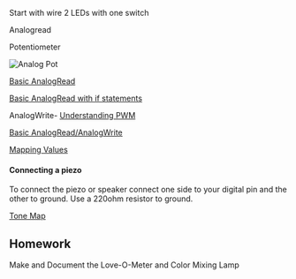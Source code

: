 Start with wire 2 LEDs with one switch

Analogread


Potentiometer 

![Analog Pot](https://github.com/zevenrodriguez/CIM542-642/blob/master/Breadboard%20examples/analogpot_bb.jpg)



[Basic AnalogRead](https://github.com/zevenrodriguez/CIM542-642/blob/master/arduino/analogRead/analogRead.ino)

[Basic AnalogRead with if statements]()


AnalogWrite- [Understanding PWM](https://www.arduino.cc/en/Tutorial/PWM)

[Basic AnalogRead/AnalogWrite](https://github.com/zevenrodriguez/CIM542-642/blob/master/arduino/analogReadInOut/analogReadInOut.ino)


[Mapping Values](https://github.com/zevenrodriguez/CIM542-642/blob/master/arduino/map/map.ino)


#### Connecting a piezo
To connect the piezo or speaker connect one side to your digital pin and the other to ground. Use a 220ohm resistor to ground.

[Tone Map](https://github.com/zevenrodriguez/CIM542-642/blob/master/arduino/toneMap/toneMap.ino)



## Homework

Make and Document the Love-O-Meter and Color Mixing Lamp

